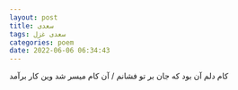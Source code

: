 ```yaml
---
layout: post
title: سعدی
tags: سعدی غزل
categories: poem
date: 2022-06-06 06:34:43
---
```


کام دلم آن بود که جان بر تو فشانم / آن کام میسر شد وین کار برآمد
